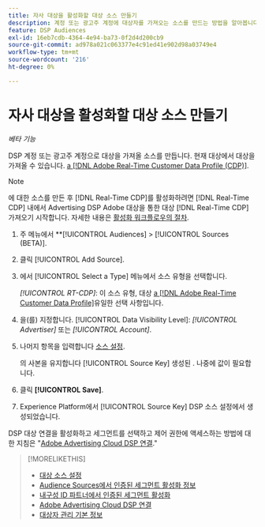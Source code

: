 ```yaml
---
title: 자사 대상을 활성화할 대상 소스 만들기
description: 계정 또는 광고주 계정에 대상자를 가져오는 소스를 만드는 방법을 알아봅니다.
feature: DSP Audiences
exl-id: 16eb7cdb-4364-4e94-ba73-0f2d4d200cb9
source-git-commit: ad978a021c063377e4c91ed41e902d98a03749e4
workflow-type: tm+mt
source-wordcount: '216'
ht-degree: 0%

---
```


# 자사 대상을 활성화할 대상 소스 만들기

*베타 기능*

<!-- Will this remain for admin users/Adobe account teams only? -->

DSP 계정 또는 광고주 계정으로 대상을 가져올 소스를 만듭니다. 현재 대상에서 대상을 가져올 수 있습니다. [a [!DNL Adobe Real-Time Customer Data Profile (CDP)]](https://experienceleague.adobe.com/docs/experience-platform/rtcdp/overview.html).

>[!NOTE]
>
>에 대한 소스를 만든 후 [!DNL Real-Time CDP]를 활성화하려면 [!DNL Real-Time CDP] 내에서 Advertising DSP Adobe 대상을 통한 대상 [!DNL Real-Time CDP] 가져오기 시작합니다. 자세한 내용은 [활성화 워크플로우의 절차](source-about.md#workflow-sources).

1. 주 메뉴에서 **[!UICONTROL Audiences] > [!UICONTROL Sources (BETA)].

1. 클릭 [!UICONTROL Add Source].

1. 에서 [!UICONTROL Select a Type] 메뉴에서 소스 유형을 선택합니다.

   *[!UICONTROL RT-CDP]*: 이 소스 유형, 대상 [a [!DNL Adobe Real-Time Customer Data Profile]](source-about.md)유일한 선택 사항입니다.

1. 을(를) 지정합니다. [!UICONTROL Data Visibility Level]: *[!UICONTROL Advertiser]* 또는 *[!UICONTROL Account]*.

1. 나머지 항목을 입력합니다 [소스 설정](source-settings.md).

   의 사본을 유지합니다 [!UICONTROL Source Key] 생성된 . 나중에 값이 필요합니다.

1. 클릭 **[!UICONTROL Save]**.

1. Experience Platform에서 [!UICONTROL Source Key] DSP 소스 설정에서 생성되었습니다.

DSP 대상 연결을 활성화하고 세그먼트를 선택하고 제어 권한에 액세스하는 방법에 대한 지침은 &quot;[Adobe Advertising Cloud DSP 연결](https://experienceleague.adobe.com/docs/experience-platform/destinations/catalog/advertising/adobe-advertising-cloud-connection.html).&quot;

>[!MORELIKETHIS]
>
>* [대상 소스 설정](source-settings.md)
>* [Audience Sources에서 인증된 세그먼트 활성화 정보](source-about.md)
>* [내구성 ID 파트너에서 인증된 세그먼트 활성화](source-durable-id.md)<!-- title?-->
>* [Adobe Advertising Cloud DSP 연결](https://experienceleague.adobe.com/docs/experience-platform/destinations/catalog/advertising/adobe-advertising-cloud-connection.html)
>* [대상자 관리 기본 정보](/help/dsp/audiences/audience-about.md)

